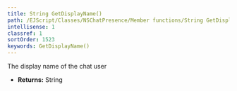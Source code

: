```yaml
---
title: String GetDisplayName()
path: /EJScript/Classes/NSChatPresence/Member functions/String GetDisplayName()
intellisense: 1
classref: 1
sortOrder: 1523
keywords: GetDisplayName()
---
```



The display name of the chat user



* **Returns:** String


